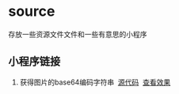 # source

存放一些资源文件文件和一些有意思的小程序

## 小程序链接

1. 获得图片的base64编码字符串  [源代码](https://github.com/GuoLiBin6/source/littleCode/imageToBase64.html)  [查看效果](https://guolibin6.github.io/source/littleCode/imageToBase64.html)
